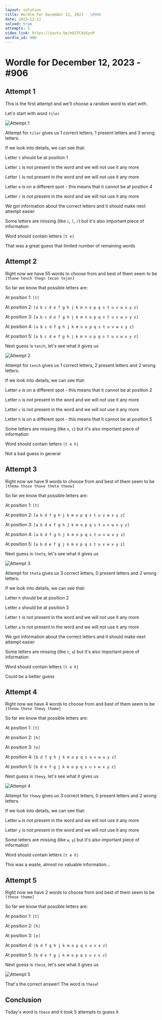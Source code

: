```yaml
---
layout: solution
title: Wordle for December 12, 2023 - \#906
date: 2023-12-12
solved: true
attempts: 5
video_link: https://youtu.be/m82TC9zGyvM
wordle_id: 906
---
```


# Wordle for December 12, 2023 - \#906

## Attempt 1

This is the first attempt and we'll choose a random word to start with.

Let's start with word `tiler`

![Attempt 1](2023-12-12/attempt-1.png)

Attempt for `tiler` gives us 1 correct letters, 1 present letters and 3 wrong letters.

If we look into details, we can see that:

Letter `t` should be at position 1

Letter `i` is not present in the word and we will not use it any more

Letter `l` is not present in the word and we will not use it any more

Letter `e` is on a different spot - this means that it cannot be at position 4

Letter `r` is not present in the word and we will not use it any more

We got information about the correct letters and it should make next attempt easier

Some letters are missing (like `i`, `l`, `r`) but it's also important piece of information

Word should contain letters `[t e]`

That was a great guess that limited number of remaining words



## Attempt 2

Right now we have 55 words to choose from and best of them seem to be `[thane tench thegn tecon tejon]`

So far we know that possible letters are:

At position 1: `[t]`

At position 2: `[a b c d e f g h j k m n o p q s t u v w x y z]`

At position 3: `[a b c d e f g h j k m n o p q s t u v w x y z]`

At position 4: `[a b c d f g h j k m n o p q s t u v w x y z]`

At position 5: `[a b c d e f g h j k m n o p q s t u v w x y z]`

Next guess is `tench`, let's see what it gives us

![Attempt 2](2023-12-12/attempt-2.png)

Attempt for `tench` gives us 1 correct letters, 2 present letters and 2 wrong letters.

If we look into details, we can see that:

Letter `e` is on a different spot - this means that it cannot be at position 2

Letter `n` is not present in the word and we will not use it any more

Letter `c` is not present in the word and we will not use it any more

Letter `h` is on a different spot - this means that it cannot be at position 5

Some letters are missing (like `n`, `c`) but it's also important piece of information

Word should contain letters `[t e h]`

Not a bad guess in general



## Attempt 3

Right now we have 9 words to choose from and best of them seem to be `[thema those thave theta theow]`

So far we know that possible letters are:

At position 1: `[t]`

At position 2: `[a b d f g h j k m o p q s t u v w x y z]`

At position 3: `[a b d e f g h j k m o p q s t u v w x y z]`

At position 4: `[a b d f g h j k m o p q s t u v w x y z]`

At position 5: `[a b d e f g j k m o p q s t u v w x y z]`

Next guess is `theta`, let's see what it gives us

![Attempt 3](2023-12-12/attempt-3.png)

Attempt for `theta` gives us 3 correct letters, 0 present letters and 2 wrong letters.

If we look into details, we can see that:

Letter `h` should be at position 2

Letter `e` should be at position 3

Letter `t` is not present in the word and we will not use it any more

Letter `a` is not present in the word and we will not use it any more

We got information about the correct letters and it should make next attempt easier

Some letters are missing (like `t`, `a`) but it's also important piece of information

Word should contain letters `[t e h]`

Could be a better guess



## Attempt 4

Right now we have 4 words to choose from and best of them seem to be `[theow these thewy theme]`

So far we know that possible letters are:

At position 1: `[t]`

At position 2: `[h]`

At position 3: `[e]`

At position 4: `[b d f g h j k m o p q s u v w x y z]`

At position 5: `[b d e f g j k m o p q s u v w x y z]`

Next guess is `thewy`, let's see what it gives us

![Attempt 4](2023-12-12/attempt-4.png)

Attempt for `thewy` gives us 3 correct letters, 0 present letters and 2 wrong letters.

If we look into details, we can see that:

Letter `w` is not present in the word and we will not use it any more

Letter `y` is not present in the word and we will not use it any more

Some letters are missing (like `w`, `y`) but it's also important piece of information

Word should contain letters `[t e h]`

This was a waste, almost no valuable information...



## Attempt 5

Right now we have 2 words to choose from and best of them seem to be `[these theme]`

So far we know that possible letters are:

At position 1: `[t]`

At position 2: `[h]`

At position 3: `[e]`

At position 4: `[b d f g h j k m o p q s u v x z]`

At position 5: `[b d e f g j k m o p q s u v x z]`

Next guess is `these`, let's see what it gives us

![Attempt 5](2023-12-12/attempt-5.png)

That's the correct answer! The word is `these`!

## Conclusion

Today's word is `these` and it took 5 attempts to guess it


